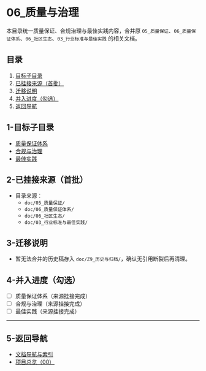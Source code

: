# 06_质量与治理

本目录统一质量保证、合规治理与最佳实践内容，合并原 `05_质量保证`、`06_质量保证体系`、`06_社区生态`、`03_行业标准与最佳实践` 的相关文档。

## 目录

1. [目标子目录](#1-目标子目录)
2. [已挂接来源（首批）](#2-已挂接来源首批)
3. [迁移说明](#3-迁移说明)
4. [并入进度（勾选）](#4-并入进度勾选)
5. [返回导航](#5-返回导航)

## 1-目标子目录

- [质量保证体系](./质量保证体系.md)
- [合规与治理](./合规与治理.md)
- [最佳实践](./最佳实践.md)

## 2-已挂接来源（首批）

- 目录来源：
  - `doc/05_质量保证/`
  - `doc/06_质量保证体系/`
  - `doc/06_社区生态/`
  - `doc/03_行业标准与最佳实践/`

## 3-迁移说明

- 暂无法合并的历史稿存入 `doc/Z9_历史与归档/`，确认无引用断裂后再清理。

## 4-并入进度（勾选）

- [ ] 质量保证体系（来源挂接完成）
- [ ] 合规与治理（来源挂接完成）
- [ ] 最佳实践（来源挂接完成）

---

## 5-返回导航

- [文档导航与索引](../00_总览与导航/文档导航与索引.md)
- [项目总览（00）](../00_总览与导航/README.md)
